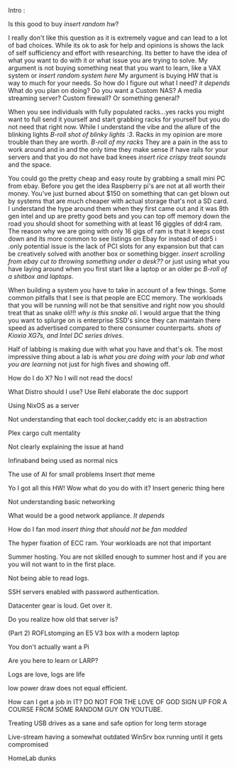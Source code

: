 Intro : 





Is this good to buy *insert random hw*? 

I really don't like this question as it is extremely vague and can lead to a lot of bad choices. While its ok to ask for help and opinions is shows the lack of self sufficiency and effort with researching. Its better to have the idea of what you want to do with it or what issue you are trying to solve. My argument is not buying something neat that you want to learn, like a VAX system or *insert random system here* My argument is buying HW that is way to much for your needs. So how do I figure out what I need? *it depends* What do you plan on doing? Do you want a Custom NAS? A media streaming server?  Custom firewall? Or something general? 

When you see individuals with fully populated racks...yes racks you might want to full send it yourself and start grabbing racks for yourself but you do not need that right now. While I understand the vibe and the allure of the blinking lights *B-roll shot of blinky lights :3*. Racks in my opinion are more trouble than they are worth. *B-roll of my racks*  They are a pain in the ass to work around and in and the only time they make sense if have rails for your servers and that you do not have bad knees *insert rice crispy treat sounds* and the space.  

You could go the pretty cheap and easy route by grabbing a small mini PC from ebay. Before you get the idea Raspberry pi's are not at all worth their money. You've just burned about $150 on something that can get blown out by systems that are much cheaper with actual storage that's not a SD card. I understand the hype around them when they first came out and it was   8th gen intel and up are pretty good bets and you can top off memory down the road you should shoot for something with at least 16 giggles of ddr4 ram. The reason why we are going with only 16 gigs of ram is that it keeps cost down and its more common to see listings on Ebay for instead of ddr5 i  .only potential issue is the lack of PCI slots for any expansion but that can be creatively solved with another box or something bigger.  *insert scrolling from ebay cut to throwing something under a desk??* or just using what you have laying around when you first start like a laptop or an older pc *B-roll of a shitbox and laptops*.

When building a system you have to take in account of a few things. Some common pitfalls that I see is that people are ECC memory. The workloads that you will be running will not be that sensitive and right now you should treat that as snake oli!!! *why is this snake oli*. I would argue that the thing you want to splurge on is enterprise SSD's since they can maintain there speed as advertised compared to there consumer counterparts. *shots of Kioxia XG7s, and Intel DC series drives*. 

Half of labbing is making due with what you have and that's ok. The most impressive thing about a lab is *what you are doing with your lab and what you are learning* not just for high fives and showing off.






How do I do X? No I will not read the docs! 

What Distro should I use?
	Use Rehl elaborate the doc support 

Using NixOS as a server

Not understanding that each tool docker,caddy etc is an abstraction 

Plex cargo cult mentality 

Not clearly explaining the issue at hand 

Infinaband being used as normal nics 

The use of AI for small problems
Insert *that* meme

Yo I got all this HW! Wow what do you do with it?  Insert generic thing here

Not understanding basic networking

What would be a good network appliance. *It depends*   

How do I fan mod *insert thing that should not be fan modded*

The hyper fixation of ECC ram. Your workloads are not that important

Summer hosting. You are not skilled enough to summer host and if you are you will not want to in the first place.   

Not being able to read logs.

SSH servers enabled with password authentication.

Datacenter gear is loud. Get over it.

Do you realize how old that server is?

(Part 2) ROFLstomping an E5 V3 box with a modern laptop

You don't actually want a Pi

Are you here to learn or LARP?

Logs are love, logs are life

low power draw does not equal efficient.

How can I get a job in IT? DO NOT FOR THE LOVE OF GOD SIGN UP FOR A COURSE FROM SOME RANDOM GUY ON YOUTUBE. 

Treating USB drives as a sane and safe option for long term storage

Live-stream having a somewhat outdated WinSrv box running until it gets compromised


HomeLab dunks 